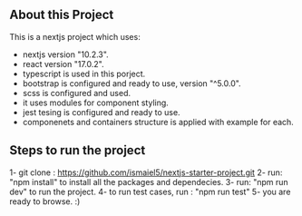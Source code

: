 ## About this Project

 This is a nextjs project which uses:
 -  nextjs version "10.2.3".
 -  react version "17.0.2".
 -  typescript is used in this porject.
 -  bootstrap is configured and ready to use, version "^5.0.0".
 -  scss is configured and used.
 -  it uses modules for component styling.
 -  jest tesing is configured and ready to use.
 -  componenets and containers structure is applied with example for each.



## Steps to run the project

1- git clone : https://github.com/ismaiel5/nextjs-starter-project.git
2- run: "npm install" to install all the packages and dependecies.
3- run: "npm run dev" to run the project.
4- to run test cases, run : "npm run test"
5- you are ready to browse. :)

